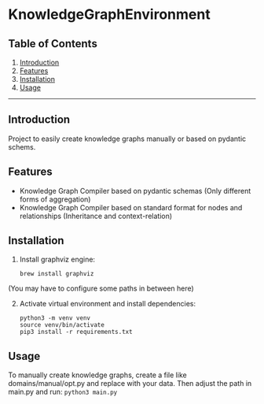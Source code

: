 # KnowledgeGraphEnvironment



## Table of Contents

1. [Introduction](#introduction)
2. [Features](#features)
3. [Installation](#installation)
4. [Usage](#usage)

---

## Introduction

Project to easily create knowledge graphs manually or based on pydantic schems. 

## Features

- Knowledge Graph Compiler based on pydantic schemas (Only different forms of aggregation)
- Knowledge Graph Compiler based on standard format for nodes and relationships (Inheritance and context-relation)

## Installation

1. Install graphviz engine:
    ```
    brew install graphviz
    ```
(You may have to configure some paths in between here)

2. Activate virtual environment and install dependencies:
    ```
    python3 -m venv venv
    source venv/bin/activate
    pip3 install -r requirements.txt
    ```

## Usage


To manually create knowledge graphs, create a file like domains/manual/opt.py and replace with your data. Then adjust the path in main.py and run:
    ```
    python3 main.py
    ```